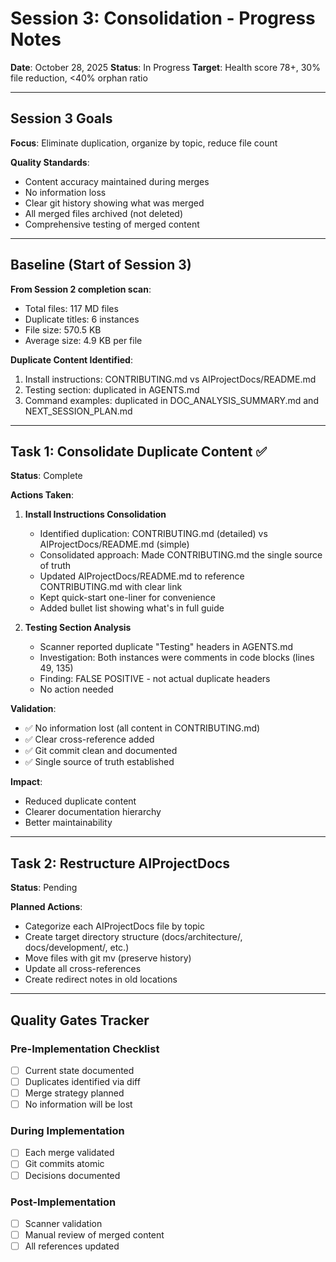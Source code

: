 # Session 3: Consolidation - Progress Notes

**Date**: October 28, 2025
**Status**: In Progress
**Target**: Health score 78+, 30% file reduction, <40% orphan ratio

---

## Session 3 Goals

**Focus**: Eliminate duplication, organize by topic, reduce file count

**Quality Standards**:

- Content accuracy maintained during merges
- No information loss
- Clear git history showing what was merged
- All merged files archived (not deleted)
- Comprehensive testing of merged content

---

## Baseline (Start of Session 3)

**From Session 2 completion scan**:

- Total files: 117 MD files
- Duplicate titles: 6 instances
- File size: 570.5 KB
- Average size: 4.9 KB per file

**Duplicate Content Identified**:

1. Install instructions: CONTRIBUTING.md vs AIProjectDocs/README.md
2. Testing section: duplicated in AGENTS.md
3. Command examples: duplicated in DOC_ANALYSIS_SUMMARY.md and NEXT_SESSION_PLAN.md

---

## Task 1: Consolidate Duplicate Content ✅

**Status**: Complete

**Actions Taken**:

1. **Install Instructions Consolidation**
    - Identified duplication: CONTRIBUTING.md (detailed) vs AIProjectDocs/README.md (simple)
    - Consolidated approach: Made CONTRIBUTING.md the single source of truth
    - Updated AIProjectDocs/README.md to reference CONTRIBUTING.md with clear link
    - Kept quick-start one-liner for convenience
    - Added bullet list showing what's in full guide

2. **Testing Section Analysis**
    - Scanner reported duplicate "Testing" headers in AGENTS.md
    - Investigation: Both instances were comments in code blocks (lines 49, 135)
    - Finding: FALSE POSITIVE - not actual duplicate headers
    - No action needed

**Validation**:

- ✅ No information lost (all content in CONTRIBUTING.md)
- ✅ Clear cross-reference added
- ✅ Git commit clean and documented
- ✅ Single source of truth established

**Impact**:

- Reduced duplicate content
- Clearer documentation hierarchy
- Better maintainability

---

## Task 2: Restructure AIProjectDocs

**Status**: Pending

**Planned Actions**:

- Categorize each AIProjectDocs file by topic
- Create target directory structure (docs/architecture/, docs/development/, etc.)
- Move files with git mv (preserve history)
- Update all cross-references
- Create redirect notes in old locations

---

## Quality Gates Tracker

### Pre-Implementation Checklist

- [ ] Current state documented
- [ ] Duplicates identified via diff
- [ ] Merge strategy planned
- [ ] No information will be lost

### During Implementation

- [ ] Each merge validated
- [ ] Git commits atomic
- [ ] Decisions documented

### Post-Implementation

- [ ] Scanner validation
- [ ] Manual review of merged content
- [ ] All references updated
